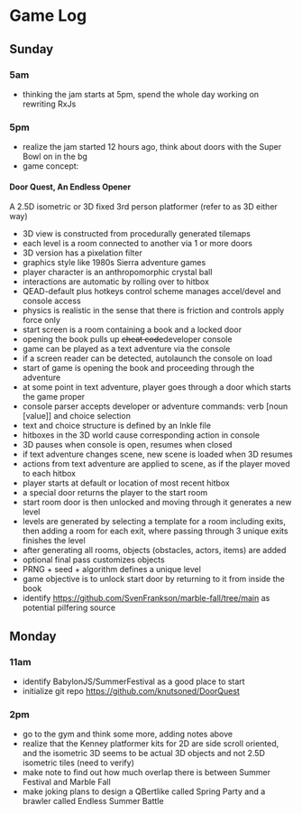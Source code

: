 # Game Log
## Sunday

### 5am
- thinking the jam starts at 5pm, spend the whole day working on rewriting RxJs

### 5pm
- realize the jam started 12 hours ago, think about doors with the Super Bowl on in the bg
- game concept:

#### Door Quest, An Endless Opener
A 2.5D isometric or 3D fixed 3rd person platformer (refer to as 3D either way)
- 3D view is constructed from procedurally generated tilemaps
- each level is a room connected to another via 1 or more doors
- 3D version has a pixelation filter
- graphics style like 1980s Sierra adventure games
- player character is an anthropomorphic crystal ball
- interactions are automatic by rolling over to hitbox
- QEAD-default plus hotkeys control scheme manages accel/devel and console access
- physics is realistic in the sense that there is friction and controls apply force only
- start screen is a room containing a book and a locked door
- opening the book pulls up ~~cheat code~~developer console
- game can be played as a text adventure via the console
- if a screen reader can be detected, autolaunch the console on load
- start of game is opening the book and proceeding through the adventure
- at some point in text adventure, player goes through a door which starts the game proper
- console parser accepts developer or adventure commands: verb [noun [value]] and choice selection
- text and choice structure is defined by an Inkle file
- hitboxes in the 3D world cause corresponding action in console
- 3D pauses when console is open, resumes when closed
- if text adventure changes scene, new scene is loaded when 3D resumes
- actions from text adventure are applied to scene, as if the player moved to each hitbox
- player starts at default or location of most recent hitbox
- a special door returns the player to the start room
- start room door is then unlocked and moving through it generates a new level
- levels are generated by selecting a template for a room including exits, then adding a room for each exit, where passing through 3 unique exits finishes the level
- after generating all rooms, objects (obstacles, actors, items) are added
- optional final pass customizes objects
- PRNG + seed + algorithm defines a unique level
- game objective is to unlock start door by returning to it from inside the book
- identify https://github.com/SvenFrankson/marble-fall/tree/main as potential pilfering source

## Monday
### 11am
- identify BabylonJS/SummerFestival as a good place to start
- initialize git repo https://github.com/knutsoned/DoorQuest
### 2pm
- go to the gym and think some more, adding notes above
- realize that the Kenney platformer kits for 2D are side scroll oriented, and the isometric 3D seems to be actual 3D objects and not 2.5D isometric tiles (need to verify)
- make note to find out how much overlap there is between Summer Festival and Marble Fall
- make joking plans to design a QBertlike called Spring Party and a brawler called Endless Summer Battle
